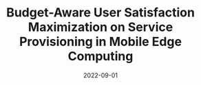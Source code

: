 ---
title: "Budget-Aware User Satisfaction Maximization on Service Provisioning in Mobile Edge Computing"
authors:
- Jing Li
- Weifa Liang
- Wenzheng Xu
- Zichuan Xu
- Xiaohua Jia
- Albert Y. Zomaya
- Song Guo

date: "2022-09-01"
doi: ""

# Publication type.
# 1 = Conference paper; 2 = Journal article;
# 3 = Preprint Paper; 4 = Report; 5 = Book; 6 = Book section;
# 7 = Thesis; 8 = Patent
publication_types: ["2"]

# Publication name and optional abbreviated publication name.
publication: "*IEEE Transactions on Mobile Computing*"
publication_short: "TMC (CCF-A)"

# url_pdf: https://ieeexplore.ieee.org/abstract/document/9732420
# url_code: ''
# url_dataset: ''
# url_poster: ''
# url_project: ''
# url_slides: ''
# url_video: ''

---
